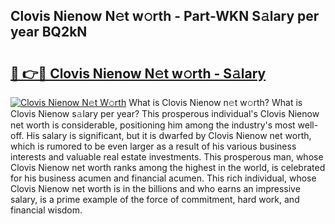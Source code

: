 ## Clovis Nienow N𝚎t w𝚘rth - Part-WKN S𝚊lary per year BQ2kN

# <h2><a href="http://gc04by.nevu.top/?p=Clovis+Nienow">🔗 👉🔴 Clovis Nienow N𝚎t w𝚘rth - S𝚊lary</a></h2>

[![Clovis Nienow N𝚎t W𝚘rth](https://i.imgur.com/Oavwk0R.jpeg)](http://gc04by.nevu.top/?p=Clovis+Nienow)
What is Clovis Nienow n𝚎t w𝚘rth? What is Clovis Nienow s𝚊lary per year?
This prosperous individual's Clovis Nienow net worth is considerable, positioning him among the industry's most well-off. His salary is significant, but it is dwarfed by Clovis Nienow net worth, which is rumored to be even larger as a result of his various business interests and valuable real estate investments. This prosperous man, whose Clovis Nienow net worth ranks among the highest in the world, is celebrated for his business acumen and financial acumen. This rich individual, whose Clovis Nienow net worth is in the billions and who earns an impressive salary, is a prime example of the force of commitment, hard work, and financial wisdom.
